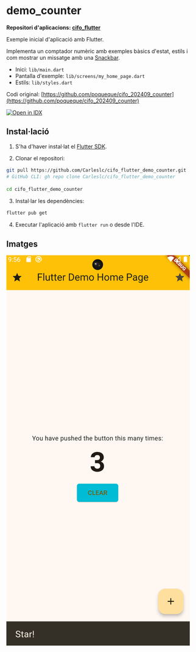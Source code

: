 # demo_counter

**Repositori d'aplicacions: [cifo_flutter](https://github.com/Carleslc/cifo_flutter)**

Exemple inicial d'aplicació amb Flutter.

Implementa un comptador numèric amb exemples bàsics d'estat, estils i com mostrar un missatge amb una [Snackbar](https://docs.flutter.dev/cookbook/design/snackbars).

- Inici: `lib/main.dart`
- Pantalla d'exemple: `lib/screens/my_home_page.dart`
- Estils: `lib/styles.dart`

Codi original: [https://github.com/poqueque/cifo_202409_counter](https://github.com/poqueque/cifo_202409_counter)

<a href="https://idx.google.com/import?url=https%3A%2F%2Fgithub.com%2FCarleslc%2Fcifo_flutter_demo_counter%2F" target="_blank">
  <picture>
    <source
      media="(prefers-color-scheme: dark)"
      srcset="https://cdn.idx.dev/btn/open_dark_32.svg">
    <source
      media="(prefers-color-scheme: light)"
      srcset="https://cdn.idx.dev/btn/open_light_32.svg">
    <img
      height="32"
      alt="Open in IDX"
      src="https://cdn.idx.dev/btn/open_purple_32.svg">
  </picture>
</a>

## Instal·lació

1. S'ha d'haver instal·lat el [Flutter SDK](https://docs.flutter.dev/get-started/install).

2. Clonar el repositori:

```sh
git pull https://github.com/Carleslc/cifo_flutter_demo_counter.git
# GitHub CLI: gh repo clone Carleslc/cifo_flutter_demo_counter

cd cifo_flutter_demo_counter
```

3. Instal·lar les dependències:

```sh
flutter pub get
```

4. Executar l'aplicació amb `flutter run` o desde l'IDE.

## Imatges

![demo_counter.png](<./images/demo_counter.png>)
